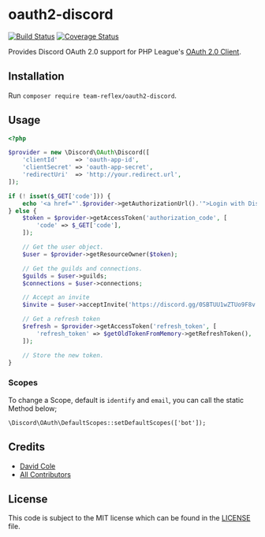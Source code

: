 oauth2-discord
===
[![Build Status](https://travis-ci.org/teamreflex/oauth2-discord.svg?branch=master)](https://travis-ci.org/teamreflex/oauth2-discord) [![Coverage Status](https://coveralls.io/repos/github/teamreflex/oauth2-discord/badge.svg?branch=master)](https://coveralls.io/github/teamreflex/oauth2-discord?branch=master)

Provides Discord OAuth 2.0 support for PHP League's [OAuth 2.0 Client](https://github.com/thephpleague/oauth2-client).

## Installation

Run `composer require team-reflex/oauth2-discord`.

## Usage

```php
<?php

$provider = new \Discord\OAuth\Discord([
	'clientId'     => 'oauth-app-id',
	'clientSecret' => 'oauth-app-secret',
	'redirectUri'  => 'http://your.redirect.url',
]);

if (! isset($_GET['code'])) {
	echo '<a href="'.$provider->getAuthorizationUrl().'">Login with Discord</a>';
} else {
	$token = $provider->getAccessToken('authorization_code', [
		'code' => $_GET['code'],
	]);

	// Get the user object.
	$user = $provider->getResourceOwner($token);

	// Get the guilds and connections.
	$guilds = $user->guilds;
	$connections = $user->connections;

	// Accept an invite
	$invite = $user->acceptInvite('https://discord.gg/0SBTUU1wZTUo9F8v');

	// Get a refresh token
	$refresh = $provider->getAccessToken('refresh_token', [
		'refresh_token' => $getOldTokenFromMemory->getRefreshToken(),
	]);

	// Store the new token.
}
```
### Scopes
To change a Scope, default is `identify` and `email`, you can call the static Method below;
```
\Discord\OAuth\DefaultScopes::setDefaultScopes(['bot']);
```
## Credits

- [David Cole](https://github.com/uniquoooo)
- [All Contributors](https://github.com/teamreflex/oauth2-discord/contributors)

## License

This code is subject to the MIT license which can be found in the [LICENSE](LICENSE) file.
